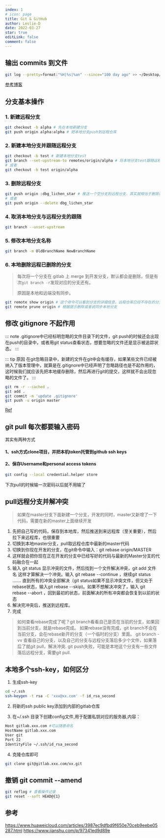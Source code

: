 ```yaml
---
index: 1
# icon: page
title: Git & GitHub
author: Leslie-D
date: 2022-03-27
star: true
editLink: false
comment: false
---
```


## 输出 commits 到文件
```bash
git log --pretty=format:"%H|%s|%an" --since="100 day ago" >> ~/Desktop/commit.txt
```
[参考博客](https://www.cnblogs.com/bellkosmos/p/5923439.html)

## 分支基本操作

### 1. 新建远程分支

```bash
git checkout -b alpha # 先在本地新建分支
git push origin alpha:alpha # 把本地分支push到远程仓库
```

### 2. 新建本地分支并跟随远程分支

```bash
git checkout -b test # 新建本地分支test
git branch --set-upstream-to remotes/origin/alpha # 将本地分支test跟随远程分支origin/alpha
# 或者
git checkout -b test origin/alpha
```

### 3. 删除远程分支

```bash
git push origin :dbg_lichen_star # 推送一个空分支到远程分支，其实就相当于删除远程分支
# 或者
git push origin --delete dbg_lichen_star
```

### 4. 取消本地分支与远程分支的跟随
```bash
git branch --unset-upstream
```

### 5. 修改本地分支名称
```bash
git branch -m OldBranchName NewBranchName
```

### 6. 本地删除远程已删除的分支
> 每次将一个分支在 gitlab 上 merge 到开发分支，默认都会是删除，但是有次`git branch -r`发现对应的分支还有。
>
> 原因是本地和远端没有同步。

```bash
git remote show origin # 这个命令可以看到分支的详细信息，远程仓库已经不存在的分支会提示`(stale (use 'git remote prune' to remove))`
git remote prune origin # 根据提示删除或者说同步本地分支
```

## 修改 gitignore 不起作用

::: note
.gitignore中已经标明忽略的文件目录下的文件，git push的时候还会出现在push的目录中，或者用git status查看状态，想要忽略的文件还是显示被追踪状态。
:::

::: tip 原因
在git忽略目录中，新建的文件在git中会有缓存，如果某些文件已经被纳入了版本管理中，就算是在.gitignore中已经声明了忽略路径也是不起作用的，
这时候我们就应该先把本地缓存删除，然后再进行git的提交，这样就不会出现忽略的文件了。
:::


```bash
git rm -r --cached .
git add .
git commit -m 'update .gitignore'
git push -u origin master
```

[Ref](https://blog.csdn.net/Saintmm/article/details/120847019)

## git pull 每次都要输入密码
其实有两种方式
#### 1、ssh方式clone项目，并把本机token托管到github ssh keys
#### 2、保存Username和personal access tokens
```bash
git config --local credential.helper store
```
下次pull的时候输一次密码以后就不用输了

## pull远程分支并解冲突

> 如果在master分支下面新建一个分支，开发的同时，master又新增了一下代码，需要在新的master上面继续开发

1. 先把自己写的代码，保存到本地库，然后推送到来远程库（至关重要），然后拉下来远程库，也很重要
2. 切换到本地master分支，pull取远程仓库中最新的master代码
3. 切换到你现在开发的分支，在git命令中输入：git rebase origin/MASTER
4. 这样就会把你现在正在开发的分支中已经写好的代码与最新的Master分支的代码融合在一起
5. 输入 git status 显示冲突的文件，然后找到一个文件解决冲突，git add 文件名
这样才算解决一个冲突。输入 git rebase --continue ，继续git status ....... 直到所有的冲突全部解决（git status如果不显示冲突文件，但又处于rebase状态，输入git rebase --skip)。如果不想解决冲突了，输入 git rebase --abort ，回到最初的状态，前面解决的所有冲突都会恢复到以前的状态
6. 解决完冲突后，推送到远程库。
7. 完成

> 如何查看rebase完成了呢？git branch看看自己是否在当前的分支，如果回到当前分支，就是rebase完成。
> 如果rebase没有完成，git branch不会在当前分支，会在rebase新开的分支（一个临时的分支）里面。
> git branch -vv 查看自己的分支，以及自己的分支与远程分支落后多少个文件，如果落后了就git pull，解决冲突.
> git push失败，可能是本地这个分支有一些文件落后远程分支，需要git pull.



## 本地多个ssh-key，如何区分

1. 生成ssh-key
```bash
cd ~/.ssh
ssh-keygen -t rsa -C 'xxx@xx.com' -f id_rsa_second
```

2. 将新的ssh public key添加到内部的gitlab仓库

3. 在~/.ssh 目录下创建config文件,用于配置私钥对应的服务器,内容：
```bash
Host gitlab.xxx.com #可以随意命名  
HostName gitlab.xxx.com  
User git  
Port 22  
IdentityFile ~/.ssh/id_rsa_second
```

4. 克隆仓库即可
```bash
git clone git@gitlab.xxx.com/xx.git
```

## 撤销 git commit --amend

```bash
git reflog # 查看操作记录
git reset --soft HEAD@{1}
```



## **参考**

https://www.huaweicloud.com/articles/3987ec9dfbd9f650e70ceb9eebe05287.html 
https://www.jianshu.com/p/97341ed9d89e

